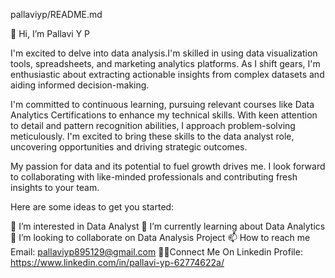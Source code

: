 pallaviyp/README.md 

👋 Hi, I’m Pallavi Y P

I'm excited to delve into data analysis.I'm skilled in using data visualization tools, spreadsheets, and marketing analytics platforms. As I shift gears, I'm enthusiastic about extracting actionable insights from complex datasets and aiding informed decision-making.

I'm committed to continuous learning, pursuing relevant courses like Data Analytics Certifications to enhance my technical skills. With keen attention to detail and pattern recognition abilities, I approach problem-solving meticulously. I'm excited to bring these skills to the data analyst role, uncovering opportunities and driving strategic outcomes.

My passion for data and its potential to fuel growth drives me. I look forward to collaborating with like-minded professionals and contributing fresh insights to your team.

Here are some ideas to get you started:

👀 I’m interested in Data Analyst 
🌱 I’m currently learning about Data Analytics 
💞️ I’m looking to collaborate on Data Analysis Project 
📫 How to reach me Email: pallaviyp895129@gmail.com 
👩‍💻Connect Me On Linkedin Profile: https://www.linkedin.com/in/pallavi-yp-62774622a/
